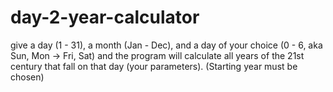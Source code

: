 # day-2-year-calculator
give a day (1 - 31), a month (Jan - Dec), and a day of your choice (0 - 6, aka Sun, Mon -> Fri, Sat) and the program will calculate all years of the 21st century that fall on that day (your parameters). (Starting year must be chosen)
